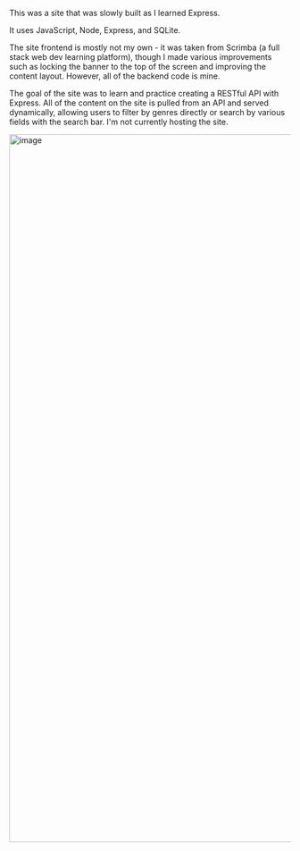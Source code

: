 This was a site that was slowly built as I learned Express. 

It uses JavaScript, Node, Express, and SQLite. 

The site frontend is mostly not my own - it was taken from Scrimba (a full stack web dev learning platform), though I made various improvements such as locking the banner to the top of the screen and improving the content layout. However, all of the backend code is mine.

The goal of the site was to learn and practice creating a RESTful API with Express. All of the content on the site is pulled from an API and served dynamically, allowing users to filter by genres directly or search by various fields with the search bar. I'm not currently hosting the site. 

<img width="2557" height="1267" alt="image" src="https://github.com/user-attachments/assets/53fa0314-72de-4570-84ef-34f5a89f502a" />
